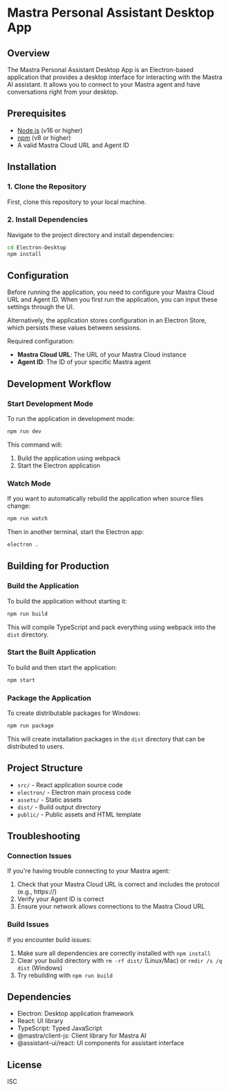 # Mastra Personal Assistant Desktop App

## Overview
The Mastra Personal Assistant Desktop App is an Electron-based application that provides a desktop interface for interacting with the Mastra AI assistant. It allows you to connect to your Mastra agent and have conversations right from your desktop.

## Prerequisites
- [Node.js](https://nodejs.org/) (v16 or higher)
- [npm](https://www.npmjs.com/) (v8 or higher)
- A valid Mastra Cloud URL and Agent ID

## Installation

### 1. Clone the Repository
First, clone this repository to your local machine.

### 2. Install Dependencies
Navigate to the project directory and install dependencies:

```bash
cd Electron-Desktop
npm install
```

## Configuration
Before running the application, you need to configure your Mastra Cloud URL and Agent ID. When you first run the application, you can input these settings through the UI.

Alternatively, the application stores configuration in an Electron Store, which persists these values between sessions.

Required configuration:
- **Mastra Cloud URL**: The URL of your Mastra Cloud instance
- **Agent ID**: The ID of your specific Mastra agent

## Development Workflow

### Start Development Mode
To run the application in development mode:

```bash
npm run dev
```

This command will:
1. Build the application using webpack
2. Start the Electron application

### Watch Mode
If you want to automatically rebuild the application when source files change:

```bash
npm run watch
```

Then in another terminal, start the Electron app:

```bash
electron .
```

## Building for Production

### Build the Application
To build the application without starting it:

```bash
npm run build
```

This will compile TypeScript and pack everything using webpack into the `dist` directory.

### Start the Built Application
To build and then start the application:

```bash
npm start
```

### Package the Application
To create distributable packages for Windows:

```bash
npm run package
```

This will create installation packages in the `dist` directory that can be distributed to users.

## Project Structure
- `src/` - React application source code
- `electron/` - Electron main process code
- `assets/` - Static assets
- `dist/` - Build output directory
- `public/` - Public assets and HTML template

## Troubleshooting

### Connection Issues
If you're having trouble connecting to your Mastra agent:
1. Check that your Mastra Cloud URL is correct and includes the protocol (e.g., https://)
2. Verify your Agent ID is correct
3. Ensure your network allows connections to the Mastra Cloud URL

### Build Issues
If you encounter build issues:
1. Make sure all dependencies are correctly installed with `npm install`
2. Clear your build directory with `rm -rf dist/` (Linux/Mac) or `rmdir /s /q dist` (Windows)
3. Try rebuilding with `npm run build`

## Dependencies
- Electron: Desktop application framework
- React: UI library
- TypeScript: Typed JavaScript
- @mastra/client-js: Client library for Mastra AI
- @assistant-ui/react: UI components for assistant interface

## License
ISC
